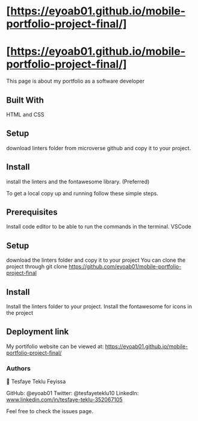 # [https://eyoab01.github.io/mobile-portfolio-project-final/]
# [https://eyoab01.github.io/mobile-portfolio-project-final/]
This page is about my portfolio as a software developer

## Built With
HTML and CSS


## Setup
download linters folder from microverse github and copy it to your project.

## Install
install the linters and the fontawesome library. (Preferred)

To get a local copy up and running follow these simple steps.

## Prerequisites
Install code editor to be able to run the commands in the terminal. VSCode 
## Setup
 download the linters folder and copy it to your project You can clone the project through git clone https://github.com/eyoab01/mobile-portfolio-project-final

## Install
Install the linters folder to your project. Install the fontawesome for icons in the project 

## Deployment link

My portifolio website can be viewed at: https://eyoab01.github.io/mobile-portfolio-project-final/


### Authors
👤 Tesfaye Teklu Feyissa

GitHub: @eyoab01
Twitter: @tesfayeteklu10
LinkedIn: www.linkedin.com/in/tesfaye-teklu-352067105

Feel free to check the issues page.


